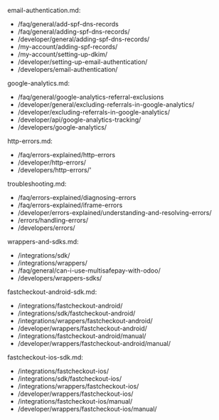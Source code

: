 email-authentication.md:
- /faq/general/add-spf-dns-records
- /faq/general/adding-spf-dns-records/
- /developer/general/adding-spf-dns-records/
- /my-account/adding-spf-records/
- /my-account/setting-up-dkim/
- /developer/setting-up-email-authentication/
- /developers/email-authentication/

google-analytics.md:
- /faq/general/google-analytics-referral-exclusions
- /developer/general/excluding-referrals-in-google-analytics/
- /developer/excluding-referrals-in-google-analytics/
- /developer/api/google-analytics-tracking/
- /developers/google-analytics/

http-errors.md:
- /faq/errors-explained/http-errors
- /developer/http-errors/
- /developers/http-errors/'

troubleshooting.md:
- /faq/errors-explained/diagnosing-errors
- /faq/errors-explained/iframe-errors
- /developer/errors-explained/understanding-and-resolving-errors/
- /errors/handling-errors/
- /developers/errors/

wrappers-and-sdks.md:
- /integrations/sdk/
- /integrations/wrappers/
- /faq/general/can-i-use-multisafepay-with-odoo/
- /developers/wrappers-sdks/

fastcheckout-android-sdk.md:
- /integrations/fastcheckout-android/
- /integrations/sdk/fastcheckout-android/
- /integrations/wrappers/fastcheckout-android/
- /developer/wrappers/fastcheckout-android/
- /integrations/fastcheckout-android/manual/
- /developer/wrappers/fastcheckout-android/manual/

fastcheckout-ios-sdk.md:
- /integrations/fastcheckout-ios/
- /integrations/sdk/fastcheckout-ios/
- /integrations/wrappers/fastcheckout-ios/
- /developer/wrappers/fastcheckout-ios/
- /integrations/fastcheckout-ios/manual/
- /developer/wrappers/fastcheckout-ios/manual/